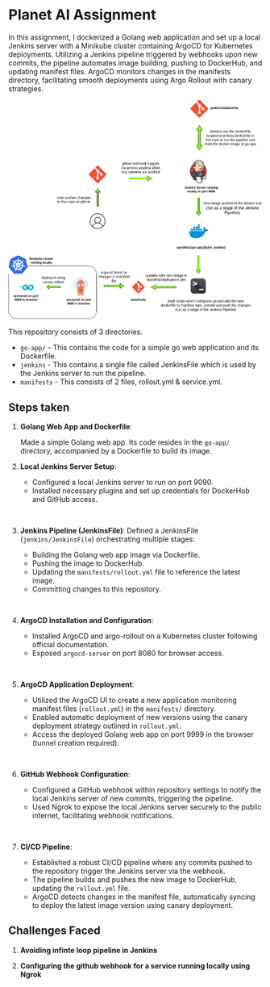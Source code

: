 
# Planet AI Assignment

In this assignment, I dockerized a Golang web application and set up a local Jenkins server with a Minikube cluster containing ArgoCD for Kubernetes deployments. Utilizing a Jenkins pipeline triggered by webhooks upon new commits, the pipeline automates image building, pushing to DockerHub, and updating manifest files. ArgoCD monitors changes in the manifests directory, facilitating smooth deployments using Argo Rollout with canary strategies.

![Project Diagram](./pa-2.drawio.png)


This repository consists of 3 directories. 
* `go-app/` - This contains the code for a simple go web application and its Dockerfile.
* `jenkins` - This contains a single file called JenkinsFile which is used by the Jenkins server to run the pipeline.
* `manifests` - This consists of 2 files, rollout.yml & service.yml.

## Steps taken 

1) **Golang Web App and Dockerfile**:

   Made a simple Golang web app. Its code resides in the `go-app/` directory, accompanied by a Dockerfile to build its image.

2) **Local Jenkins Server Setup**:
   - Configured a local Jenkins server to run on port 9090.
   - Installed necessary plugins and set up credentials for DockerHub and GitHub access.

&nbsp;

3) **Jenkins Pipeline (JenkinsFile)**:
    Defined a JenkinsFile (`jenkins/JenkinsFile`) orchestrating multiple stages:
     - Building the Golang web app image via Dockerfile.
     - Pushing the image to DockerHub.
     - Updating the `manifests/rollout.yml` file to reference the latest image.
     - Committing changes to this repository.
    
    &nbsp;

4) **ArgoCD Installation and Configuration**:
   - Installed ArgoCD and argo-rollout on a Kubernetes cluster following official documentation.
   - Exposed `argocd-server` on port 8080 for browser access.

&nbsp;

5) **ArgoCD Application Deployment**:
   - Utilized the ArgoCD UI to create a new application monitoring manifest files (`rollout.yml`) in the `manifests/` directory.
   - Enabled automatic deployment of new versions using the canary deployment strategy outlined in `rollout.yml`.
   - Access the deployed Golang web app on port 9999 in the browser (tunnel creation required).

    &nbsp;
6) **GitHub Webhook Configuration**:
   - Configured a GitHub webhook within repository settings to notify the local Jenkins server of new commits, triggering the pipeline.
   - Used Ngrok to expose the local Jenkins server securely to the public internet, facilitating webhook notifications.

    &nbsp;
7) **CI/CD Pipeline**:
   - Established a robust CI/CD pipeline where any commits pushed to the repository trigger the Jenkins server via the webhook.
   - The pipeline builds and pushes the new image to DockerHub, updating the `rollout.yml` file.
   - ArgoCD detects changes in the manifest file, automatically syncing to deploy the latest image version using canary deployment.


## Challenges Faced

1) **Avoiding infinte loop pipeline in Jenkins**

2) **Configuring the github webhook for a service running locally using Ngrok**